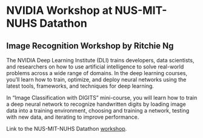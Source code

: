 # NVIDIA Workshop at NUS-MIT-NUHS Datathon 

## Image Recognition Workshop by Ritchie Ng

The NVIDIA Deep Learning Institute (DLI) trains developers, data scientists, and researchers on how to use artificial intelligence to solve real-world problems across a wide range of domains. In the deep learning courses, you’ll learn how to train, optimize, and deploy neural networks using the latest tools, frameworks, and techniques for deep learning.

In “Image Classification with DIGITS” mini-course, you will learn how to train a deep neural network to recognize handwritten digits by loading image data into a training environment, choosing and training a network, testing with new data, and iterating to improve performance.

Link to the NUS-MIT-NUHS Datathon [workshop](http://www.nus-datathon.com/workshop).